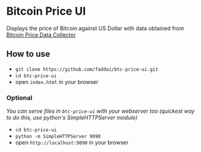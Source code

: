 # Bitcoin Price UI

Displays the price of Bitcoin against US Dollar with data obtained from [Bitcoin Price Data Collector](https://github.com/faddai/btc-price-data-collector)

## How to use

* `git clone https://github.com/faddai/btc-price-ui.git`
* `cd btc-price-ui`
* open `index.html` in your browser

### Optional
*You can serve files in `btc-price-ui` with your webserver too (quickest way to do this, use python's SimpleHTTPServer module)*

* `cd btc-price-ui`
* `python -m SimpleHTTPServer 9090`
* open `http://localhost:9090` in your browser
